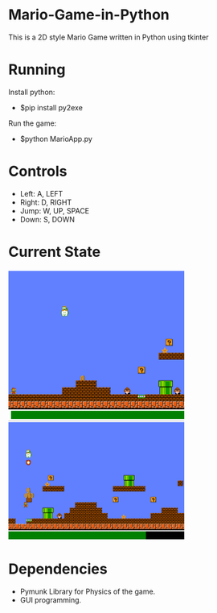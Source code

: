 # Mario-Game-in-Python
This is a 2D style Mario Game written in Python using tkinter

# Running
Install python:
- $pip install py2exe

Run the game:
- $python MarioApp.py

# Controls
  
- Left:   A, LEFT
- Right:  D, RIGHT
- Jump:   W, UP, SPACE
- Down:   S, DOWN

# Current State
<img src="https://github.com/uqsquach/Mario-Game-in-Python/blob/main/images/1.png" length="100" width="350">   
<img src="https://github.com/uqsquach/Mario-Game-in-Python/blob/main/images/2.png" length="150" width="350">

# Dependencies
- Pymunk Library for Physics of the game.
- GUI programming.
